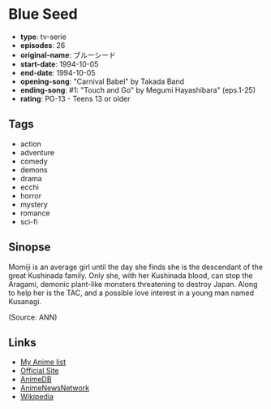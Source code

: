 # Blue Seed

-   **type**: tv-serie
-   **episodes**: 26
-   **original-name**: ブルーシード
-   **start-date**: 1994-10-05
-   **end-date**: 1994-10-05
-   **opening-song**: "Carnival Babel" by Takada Band
-   **ending-song**: #1: "Touch and Go" by Megumi Hayashibara" (eps.1-25)
-   **rating**: PG-13 - Teens 13 or older

## Tags

-   action
-   adventure
-   comedy
-   demons
-   drama
-   ecchi
-   horror
-   mystery
-   romance
-   sci-fi

## Sinopse

Momiji is an average girl until the day she finds she is the descendant of the great Kushinada family. Only she, with her Kushinada blood, can stop the Aragami, demonic plant-like monsters threatening to destroy Japan. Along to help her is the TAC, and a possible love interest in a young man named Kusanagi.

(Source: ANN)

## Links

-   [My Anime list](https://myanimelist.net/anime/998/Blue_Seed)
-   [Official Site](http://www.production-ig.co.jp/contents/works_sp/0260_/index.html)
-   [AnimeDB](http://anidb.info/perl-bin/animedb.pl?show=anime&aid=644)
-   [AnimeNewsNetwork](http://www.animenewsnetwork.com/encyclopedia/anime.php?id=8)
-   [Wikipedia](http://en.wikipedia.org/wiki/Blue_Seed)
